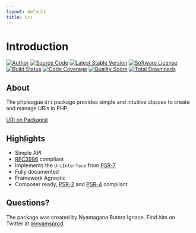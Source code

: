 ```yaml
---
layout: default
title: Uri
---
```


# Introduction

[![Author](http://img.shields.io/badge/author-@nyamsprod-blue.svg?style=flat-square)](https://twitter.com/nyamsprod)
[![Source Code](http://img.shields.io/badge/source-league/uri-blue.svg?style=flat-square)](https://github.com/thephpleague/uri)
[![Latest Stable Version](https://img.shields.io/github/release/thephpleague/uri.svg?style=flat-square)](https://packagist.org/packages/league/uri)
[![Software License](https://img.shields.io/badge/license-MIT-brightgreen.svg?style=flat-square)](LICENSE.md)<br>
[![Build Status](https://img.shields.io/travis/thephpleague/uri/master.svg?style=flat-square)](https://travis-ci.org/thephpleague/uri)
[![Code Coverage](https://img.shields.io/scrutinizer/coverage/g/thephpleague/csv.svg?style=flat-square)](https://scrutinizer-ci.com/g/thephpleague/uri/?branch=master)
[![Quality Score](https://img.shields.io/scrutinizer/g/thephpleague/uri.svg?style=flat-square)](https://scrutinizer-ci.com/g/thephpleague/uri)
[![Total Downloads](https://img.shields.io/packagist/dt/league/uri.svg?style=flat-square)](https://packagist.org/packages/league/uri)

## About

The phpleague `Uri` package provides simple and intuitive classes to create and manage URIs in PHP.

[URI on Packagist](https://packagist.org/packages/league/uri)

Highlights
------

- Simple API
- [RFC3986][] compliant
- Implements the `UriInterface` from [PSR-7][]
- Fully documented
- Framework Agnostic
- Composer ready, [PSR-2][] and [PSR-4][] compliant

## Questions?

The package was created by Nyamagana Butera Ignace. Find him on Twitter at [@nyamsprod][].

[PSR-2]: http://www.php-fig.org/psr/psr-2/
[PSR-4]: http://www.php-fig.org/psr/psr-4/
[PSR-7]: http://www.php-fig.org/psr/psr-7/
[RFC3986]: http://tools.ietf.org/html/rfc3986
[@nyamsprod]: https://twitter.com/nyamsprod